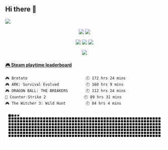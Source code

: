 ## Hi there 👋

<a href="https://count.getloli.com/"><img src="https://count.getloli.com/@Coconut.readme?name=Coconut.readme&theme=minecraft&padding=7&offset=0&align=top&scale=1&pixelated=1&darkmode=auto"></a>

<p align="center">
  <img src="https://img.shields.io/badge/ubuntu-24.04-blue?logo=ubuntu&link=https%3A%2F%2Fubuntu.com%2Fdownload" />
  <img src="https://img.shields.io/badge/windows-10-blue" />
</p>

<p align="center">
  <img src="https://img.shields.io/badge/python-3.12-blue?logo=python" />
  <img src="https://img.shields.io/badge/-JavaScript-f7e018?logo=javascript&logoColor=white" />
  <img src="https://img.shields.io/badge/-Docker-2496ED?logo=docker&logoColor=ffffff" />
</p>

<div align="center">
    <img src="https://github-readme-stats.vercel.app/api?username=COCONUTwwater&show_icons=true&icon_color=CE1D2D&text_color=718096&bg_color=ffffff&hide_title=true" />
</div>

<!-- steam-box start -->
#### <a href="https://gist.github.com/d0191564f04d1a23706ceebe7bc104ac" target="_blank">🎮 Steam playtime leaderboard</a>
```text
🎮 Brotato                          🕘 172 hrs 24 mins
🎮 ARK: Survival Evolved            🕘 160 hrs 9 mins
🎮 DRAGON BALL: THE BREAKERS        🕘 112 hrs 24 mins
🔫 Counter-Strike 2                 🕘 89 hrs 31 mins
🎮 The Witcher 3: Wild Hunt         🕘 84 hrs 4 mins
```
<!-- Powered by https://github.com/YouEclipse/steam-box . -->
<!-- steam-box end -->


![](https://raw.githubusercontent.com/COCONUTwwater/COCONUTwwater/refs/heads/snake/snake.svg)

<!--
**COCONUTwwater/COCONUTwwater** is a ✨ _special_ ✨ repository because its `README.md` (this file) appears on your GitHub profile.

Here are some ideas to get you started:

- 🔭 I’m currently working on ...
- 🌱 I’m currently learning ...
- 👯 I’m looking to collaborate on ...
- 🤔 I’m looking for help with ...
- 💬 Ask me about ...
- 📫 How to reach me: ...
- 😄 Pronouns: ...
- ⚡ Fun fact: ...
-->
